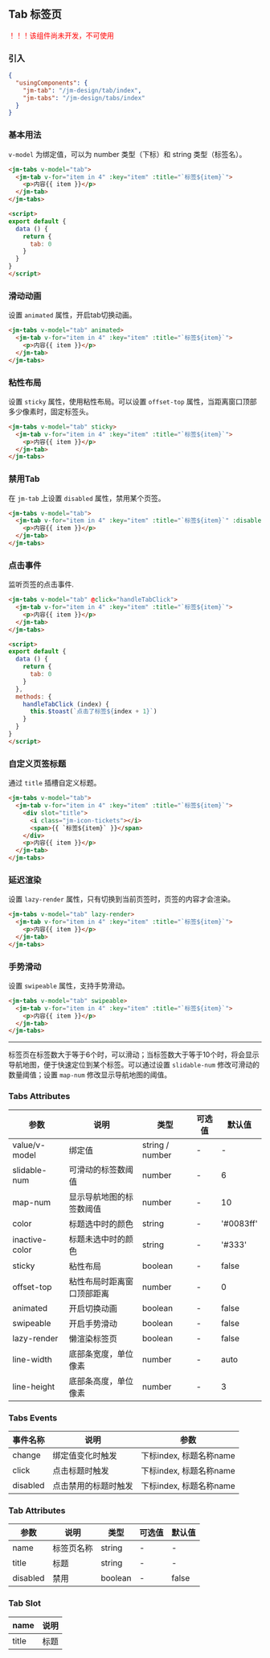 ## Tab 标签页

<p style="color: #ff0000;">！！！该组件尚未开发，不可使用</p>

### 引入

```json
{
  "usingComponents": {
    "jm-tab": "/jm-design/tab/index",
    "jm-tabs": "/jm-design/tabs/index"
  }
}
```

### 基本用法

`v-model` 为绑定值，可以为 number 类型（下标）和 string 类型（标签名）。

```html
<jm-tabs v-model="tab">
  <jm-tab v-for="item in 4" :key="item" :title="`标签${item}`">
    <p>内容{{ item }}</p>
  </jm-tab>
</jm-tabs>

<script>
export default {
  data () {
    return {
      tab: 0
    }
  }
}
</script>
```

### 滑动动画

设置 `animated` 属性，开启tab切换动画。

```html
<jm-tabs v-model="tab" animated>
  <jm-tab v-for="item in 4" :key="item" :title="`标签${item}`">
    <p>内容{{ item }}</p>
  </jm-tab>
</jm-tabs>
```

### 粘性布局

设置 `sticky` 属性，使用粘性布局。可以设置 `offset-top` 属性，当距离窗口顶部多少像素时，固定标签头。

```html
<jm-tabs v-model="tab" sticky>
  <jm-tab v-for="item in 4" :key="item" :title="`标签${item}`">
    <p>内容{{ item }}</p>
  </jm-tab>
</jm-tabs>
```

### 禁用Tab

在 `jm-tab` 上设置 `disabled` 属性，禁用某个页签。

```html
<jm-tabs v-model="tab">
  <jm-tab v-for="item in 4" :key="item" :title="`标签${item}`" :disabled="item === 2">
    <p>内容{{ item }}</p>
  </jm-tab>
</jm-tabs>
```

### 点击事件

监听页签的点击事件.

```html
<jm-tabs v-model="tab" @click="handleTabClick">
  <jm-tab v-for="item in 4" :key="item" :title="`标签${item}`">
    <p>内容{{ item }}</p>
  </jm-tab>
</jm-tabs>

<script>
export default {
  data () {
    return {
      tab: 0
    }
  },
  methods: {
    handleTabClick (index) {
      this.$toast(`点击了标签${index + 1}`)
    }
  }
}
</script>
```

### 自定义页签标题

通过 `title` 插槽自定义标题。

```html
<jm-tabs v-model="tab">
  <jm-tab v-for="item in 4" :key="item" :title="`标签${item}`">
    <div slot="title">
      <i class="jm-icon-tickets"></i>
      <span>{{ `标签${item}` }}</span>
    </div>
    <p>内容{{ item }}</p>
  </jm-tab>
</jm-tabs>
```

### 延迟渲染

设置 `lazy-render` 属性，只有切换到当前页签时，页签的内容才会渲染。

```html
<jm-tabs v-model="tab" lazy-render>
  <jm-tab v-for="item in 4" :key="item" :title="`标签${item}`">
    <p>内容{{ item }}</p>
  </jm-tab>
</jm-tabs>
```

### 手势滑动

设置 `swipeable` 属性，支持手势滑动。

```html
<jm-tabs v-model="tab" swipeable>
  <jm-tab v-for="item in 4" :key="item" :title="`标签${item}`">
    <p>内容{{ item }}</p>
  </jm-tab>
</jm-tabs>
```

---

标签页在标签数大于等于6个时，可以滑动；当标签数大于等于10个时，将会显示导航地图，便于快速定位到某个标签。可以通过设置 `slidable-num` 修改可滑动的数量阈值；设置 `map-num` 修改显示导航地图的阈值。

### Tabs Attributes

| 参数      | 说明                                 | 类型      | 可选值       | 默认值   |
|---------- |------------------------------------ |---------- |------------- |-------- |
| value/v-model | 绑定值 | string / number | - | - |
| slidable-num | 可滑动的标签数阈值 | number | - | 6 |
| map-num | 显示导航地图的标签数阈值 | number | - | 10 |
| color | 标题选中时的颜色 | string | - | '#0083ff' |
| inactive-color | 标题未选中时的颜色 | string | - | '#333' |
| sticky | 粘性布局 | boolean | - | false |
| offset-top | 粘性布局时距离窗口顶部距离 | number | - | 0 |
| animated | 开启切换动画 | boolean | - | false |
| swipeable | 开启手势滑动 | boolean | - | false |
| lazy-render | 懒渲染标签页 | boolean | - | false |
| line-width | 底部条宽度，单位像素 | number | - | auto |
| line-height | 底部条高度，单位像素 | number | - | 3 |

### Tabs Events

| 事件名称      | 说明                                 | 参数     |
|------------- |------------------------------------ |--------- |
| change | 绑定值变化时触发 | 下标index, 标题名称name |
| click | 点击标题时触发 | 下标index, 标题名称name |
| disabled | 点击禁用的标题时触发| 下标index, 标题名称name |

### Tab Attributes

| 参数      | 说明                                 | 类型      | 可选值       | 默认值   |
|---------- |------------------------------------ |---------- |------------- |-------- |
| name | 标签页名称 | string | - | - |
| title | 标题 | string | - | - |
| disabled | 禁用 | boolean | - | false |

### Tab Slot

| name      | 说明       |
|------------- |----------- |
| title | 标题 |